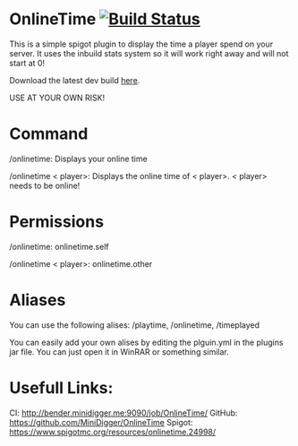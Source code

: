 # OnlineTime [![Build Status](http://bender.minidigger.me:9090/job/OnlineTime/badge/icon)](http://bender.minidigger.me:9090/job/OnlineTime/)

This is a simple spigot plugin to display the time a player spend on your server.
It uses the inbuild stats system so it will work right away and will not start at 0!

Download the latest dev build [here](http://bender.minidigger.me:9090/job/OnlineTime/lastSuccessfulBuild/artifact/target/OnlineTime.jar). 

USE AT YOUR OWN RISK!

# Command

/onlinetime: Displays your online time

/onlinetime < player>: Displays the online time of < player>. < player> needs to be online!

# Permissions

/onlinetime: onlinetime.self

/onlinetime < player>: onlinetime.other

# Aliases

You can use the following alises:
/playtime, /onlinetime, /timeplayed

You can easily add your own alises by editing the plguin.yml in the plugins jar file. You can just open it in WinRAR or something similar.

# Usefull Links:
CI: http://bender.minidigger.me:9090/job/OnlineTime/
GitHub: https://github.com/MiniDigger/OnlineTime
Spigot: https://www.spigotmc.org/resources/onlinetime.24998/
